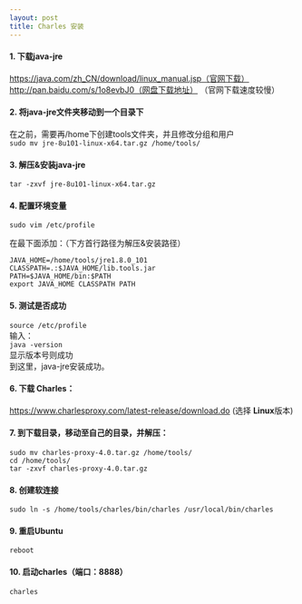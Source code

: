 ```yaml
---
layout: post
title: Charles 安装
---
```


#### 1. 下载java-jre
   https://java.com/zh_CN/download/linux_manual.jsp（官网下载）
   http://pan.baidu.com/s/1o8evbJ0（网盘下载地址）
  （官网下载速度较慢）

#### 2. 将java-jre文件夹移动到一个目录下
   在之前，需要再/home下创建tools文件夹，并且修改分组和用户    
  `sudo mv jre-8u101-linux-x64.tar.gz /home/tools/`

#### 3. 解压&安装java-jre
  `tar -zxvf jre-8u101-linux-x64.tar.gz`

#### 4. 配置环境变量
  `sudo vim /etc/profile`

   在最下面添加：（下方首行路径为解压&安装路径）
    
    JAVA_HOME=/home/tools/jre1.8.0_101
    CLASSPATH=.:$JAVA_HOME/lib.tools.jar  
    PATH=$JAVA_HOME/bin:$PATH
    export JAVA_HOME CLASSPATH PATH

#### 5. 测试是否成功
  `source /etc/profile`    
   输入：   
  `java -version`    
   显示版本号则成功    
   到这里，java-jre安装成功。

#### 6. 下载 Charles：
   https://www.charlesproxy.com/latest-release/download.do
   (选择 **Linux**版本)

#### 7. 到下载目录，移动至自己的目录，并解压：

  `sudo mv charles-proxy-4.0.tar.gz /home/tools/`    
  `cd /home/tools/`    
  `tar -zxvf charles-proxy-4.0.tar.gz`

#### 8. 创建软连接
  `sudo ln -s /home/tools/charles/bin/charles /usr/local/bin/charles`

#### 9. 重启Ubuntu
  `reboot`

#### 10. 启动charles（端口：8888）
  `charles`

